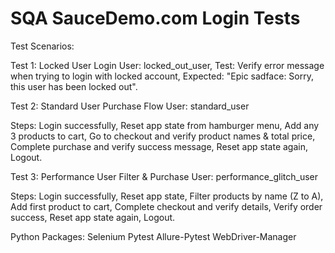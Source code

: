 # SQA SauceDemo.com Login Tests
Test Scenarios: 

Test 1: Locked User Login
User: locked_out_user,
Test: Verify error message when trying to login with locked account,
Expected: "Epic sadface: Sorry, this user has been locked out".

Test 2: Standard User Purchase Flow
User: standard_user

Steps:
Login successfully,
Reset app state from hamburger menu,
Add any 3 products to cart,
Go to checkout and verify product names & total price,
Complete purchase and verify success message,
Reset app state again,
Logout.

Test 3: Performance User Filter & Purchase
User: performance_glitch_user

Steps:
Login successfully,
Reset app state,
Filter products by name (Z to A),
Add first product to cart,
Complete checkout and verify details,
Verify order success,
Reset app state again,
Logout. 

Python Packages:
Selenium
Pytest
Allure-Pytest
WebDriver-Manager
